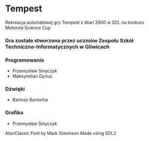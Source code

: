 # Tempest
Rekreacja automatowej gry Tempest z Atari 2600 w SDL na konkurs Motorola Science Cup

### Gra została stworzona przez uczniów Zespołu Szkół Techniczno-Informatycznych w Gliwicach

### Programowanie
- Przemysław Smyczyk
- Maksymilian Dynus

### Dźwięki
- Bartosz Bartocha

### Grafika
- Przemysław Smyczyk

AtariClassic Font by Mark Simonson
Made using SDL2

